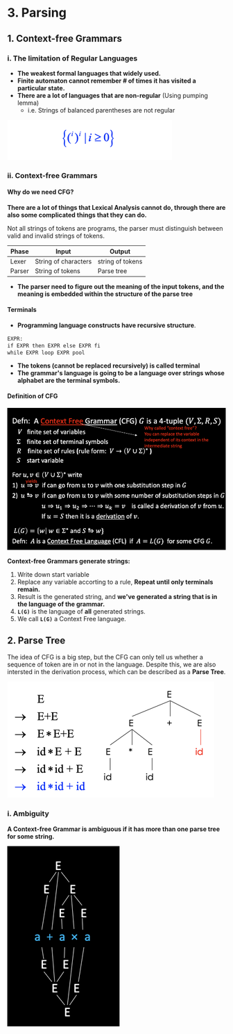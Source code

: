 # 3. Parsing

## 1. Context-free Grammars

### i. The limitation of Regular Languages
* **The weakest formal languages that widely used.**
* **Finite automaton cannot remember # of times it has visited a particular state.**
* **There are a lot of languages that are non-regular** (Using pumping lemma)
    * i.e. Strings of balanced parentheses are not regular

![limitation](Sources/limitation.png)

### ii. Context-free Grammars
#### Why do we need CFG?
**There are a lot of things that Lexical Analysis cannot do, through there are also some complicated things that they can do.**

Not all strings of tokens are programs, the parser must distinguish between valid and invalid strings of tokens.

| Phase | Input | Output |
| ----- | ----- | ------ |
| Lexer | String of characters | string of tokens |
| Parser | String of tokens | Parse tree |

* **The parser need to figure out the meaning of the input tokens, and the meaning is embedded within the structure of the parse tree**

#### Terminals
* **Programming language constructs have recursive structure**.
```
EXPR:
if EXPR then EXPR else EXPR fi
while EXPR loop EXPR pool
```
* **The tokens (cannot be replaced recursively) is called terminal**
* **The grammar's language is going to be a language over strings whose alphabet are the terminal symbols.**


#### Definition of CFG

![defcfg](Sources/defcfg.png)

**Context-free Grammars generate strings:**
1. Write down start variable
2. Replace any variable accorting to a rule, **Repeat until only terminals remain.**
3. Result is the generated string, and **we've generated a string that is in the language of the grammar.**
4. **`L(G)`** is the language of **all** generated strings.
5. We call **`L(G)`** a Context Free language.


## 2. Parse Tree

The idea of CFG is a big step, but the CFG can only tell us whether a sequence of token are in or not in the language. Despite this, we are also intersted in the derivation process, which can be described as a **Parse Tree**.

![parsetree](Sources/parsetree.png)

### i. Ambiguity

**A Context-free Grammar is ambiguous if it has more than one parse tree for some string.**

![ambiguity](Sources/ambiguity.png)
